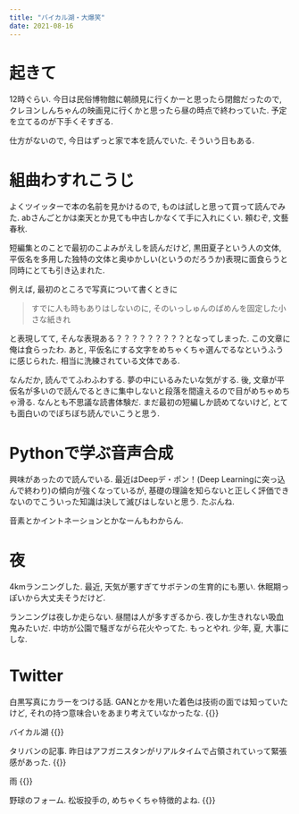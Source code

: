 ```yaml
---
title: "バイカル湖・大爆笑"
date: 2021-08-16
---
```


# 起きて
12時ぐらい. 今日は民俗博物館に朝顔見に行くかーと思ったら閉館だったので, クレヨンしんちゃんの映画見に行くかと思ったら昼の時点で終わっていた. 予定を立てるのが下手くそすぎる.

仕方がないので, 今日はずっと家で本を読んでいた. そういう日もある.

# 組曲わすれこうじ
よくツイッターで本の名前を見かけるので, ものは試しと思って買って読んでみた. abさんごとかは楽天とか見ても中古しかなくて手に入れにくい. 頼むぞ, 文藝春秋.

短編集とのことで最初のこよみがえしを読んだけど, 黒田夏子という人の文体, 平仮名を多用した独特の文体と奥ゆかしい(というのだろうか)表現に面食らうと同時にとても引き込まれた.

例えば, 最初のところで写真について書くときに

> すでに人も時もありはしないのに, そのいっしゅんのばめんを固定した小さな紙きれ

と表現してて, そんな表現ある？？？？？？？？？となってしまった. この文章に俺は食らったわ. あと, 平仮名にする文字をめちゃくちゃ選んでるなというふうに感じられた. 相当に洗練されている文体である.

なんだか, 読んでてふわふわする. 夢の中にいるみたいな気がする. 後, 文章が平仮名が多いので読んでるときに集中しないと段落を間違えるので目がめちゃめちゃ滑る. なんとも不思議な読書体験だ. まだ最初の短編しか読めてないけど, とても面白いのでぼちぼち読んでいこうと思う.

# Pythonで学ぶ音声合成
興味があったので読んでいる. 最近はDeepデ・ポン！(Deep Learningに突っ込んで終わり)の傾向が強くなっているが, 基礎の理論を知らないと正しく評価できないのでこういった知識は決して滅びはしないと思う. たぶんね.

音素とかイントネーションとかなーんもわからん.
# 夜
4kmランニングした. 最近, 天気が悪すぎてサボテンの生育的にも悪い. 休眠期っぽいから大丈夫そうだけど.

ランニングは夜しか走らない. 昼間は人が多すぎるから. 夜しか生きれない吸血鬼みたいだ. 中坊が公園で騒ぎながら花火やってた. もっとやれ. 少年, 夏, 大事にしな.
# Twitter
白黒写真にカラーをつける話. GANとかを用いた着色は技術の面では知っていたけど, それの持つ意味合いをあまり考えていなかったな.
{{<tweet user="dango_bot" id="1426857982931869705">}}

バイカル湖
{{<tweet user="dango_bot" id="1427255827526656006">}}

タリバンの記事. 昨日はアフガニスタンがリアルタイムで占領されていって緊張感があった.
{{<tweet user="dango_bot" id="1426729221989175301">}}

雨
{{<tweet user="dango_bot" id="1426883949133918213">}}

野球のフォーム. 松坂投手の, めちゃくちゃ特徴的よね.
{{<tweet user="dango_bot" id="1427226134907785219">}}
